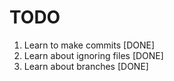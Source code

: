 # TODO


1. Learn to make commits [DONE]
2. Learn about ignoring files [DONE]
3. Learn about branches [DONE]
